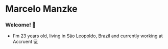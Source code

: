 # Marcelo Manzke 

### Welcome! 👋


- I'm 23 years old, living in São Leopoldo, Brazil and currently working at Accruent 💻



<!---
KoolieM/KoolieM is a ✨ special ✨ repository because its `README.md` (this file) appears on your GitHub profile.
You can click the Preview link to take a look at your changes.
--->

